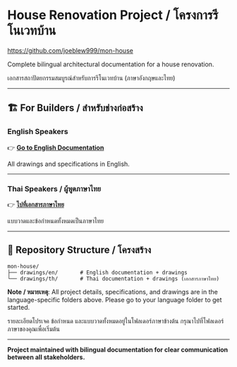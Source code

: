 # House Renovation Project / โครงการรีโนเวทบ้าน

https://github.com/joeblew999/mon-house

Complete bilingual architectural documentation for a house renovation.

เอกสารสถาปัตยกรรมสมบูรณ์สำหรับการรีโนเวทบ้าน (ภาษาอังกฤษและไทย)

---

## 🏗️ For Builders / สำหรับช่างก่อสร้าง

### **English Speakers**
👉 **[Go to English Documentation](drawings/en/README.md)**

All drawings and specifications in English.

---

### **Thai Speakers / ผู้พูดภาษาไทย**
👉 **[ไปที่เอกสารภาษาไทย](drawings/th/README.th.md)**

แบบวาดและข้อกำหนดทั้งหมดเป็นภาษาไทย

---

## 📂 Repository Structure / โครงสร้าง

```
mon-house/
├── drawings/en/       # English documentation + drawings
└── drawings/th/       # Thai documentation + drawings (เอกสารภาษาไทย)
```

**Note / หมายเหตุ**: All project details, specifications, and drawings are in the language-specific folders above. Please go to your language folder to get started.

รายละเอียดโปรเจค ข้อกำหนด และแบบวาดทั้งหมดอยู่ในโฟลเดอร์ภาษาข้างต้น กรุณาไปที่โฟลเดอร์ภาษาของคุณเพื่อเริ่มต้น

---

**Project maintained with bilingual documentation for clear communication between all stakeholders.**
